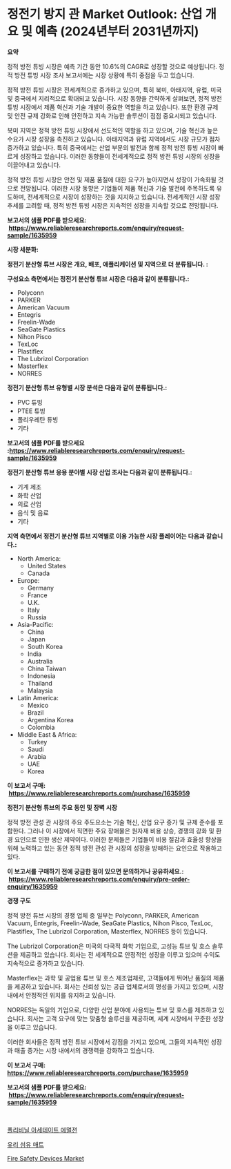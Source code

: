<p><h1>정전기 방지 관 Market Outlook: 산업 개요 및 예측 (2024년부터 2031년까지)</h1></p><p><strong>요약</strong></p>
<p><p>정적 방전 튜빙 시장은 예측 기간 동안 10.6%의 CAGR로 성장할 것으로 예상됩니다. 정적 방전 튜빙 시장 조사 보고서에는 시장 상황에 특히 중점을 두고 있습니다. </p><p>정적 방전 튜빙 시장은 전세계적으로 증가하고 있으며, 특히 북미, 아태지역, 유럽, 미국 및 중국에서 지리적으로 확대되고 있습니다. 시장 동향을 간략하게 살펴보면, 정적 방전 튜빙 시장에서 제품 혁신과 기술 개발이 중요한 역할을 하고 있습니다. 또한 환경 규제 및 안전 규제 강화로 인해 안전하고 지속 가능한 솔루션이 점점 중요시되고 있습니다. </p><p>북미 지역은 정적 방전 튜빙 시장에서 선도적인 역할을 하고 있으며, 기술 혁신과 높은 수요가 시장 성장을 촉진하고 있습니다. 아태지역과 유럽 지역에서도 시장 규모가 점차 증가하고 있습니다. 특히 중국에서는 산업 부문의 발전과 함께 정적 방전 튜빙 시장이 빠르게 성장하고 있습니다. 이러한 동향들이 전세계적으로 정적 방전 튜빙 시장의 성장을 이끌어내고 있습니다.</p><p>정적 방전 튜빙 시장은 안전 및 제품 품질에 대한 요구가 높아지면서 성장이 가속화될 것으로 전망됩니다. 이러한 시장 동향은 기업들이 제품 혁신과 기술 발전에 주목하도록 유도하며, 전세계적으로 시장이 성장하는 것을 지지하고 있습니다. 전세계적인 시장 성장 추세를 고려할 때, 정적 방전 튜빙 시장은 지속적인 성장을 지속할 것으로 전망됩니다.</p></p>
<p><strong>보고서의 샘플 PDF를 받으세요: &nbsp;<a href="https://www.reliableresearchreports.com/enquiry/request-sample/1635959">https://www.reliableresearchreports.com/enquiry/request-sample/1635959</a></strong></p>
<p><strong>시장 세분화:</strong></p>
<p><strong> 정전기 분산형 튜브 시장은 개요, 배포, 애플리케이션 및 지역으로 더 분류됩니다. :</strong></p>
<p><strong>구성요소 측면에서는 정전기 분산형 튜브 시장은 다음과 같이 분류됩니다.:</strong></p>
<p><ul><li>Polyconn</li><li>PARKER</li><li>American Vacuum</li><li>Entegris</li><li>Freelin-Wade</li><li>SeaGate Plastics</li><li>Nihon Pisco</li><li>TexLoc</li><li>Plastiflex</li><li>The Lubrizol Corporation</li><li>Masterflex</li><li>NORRES</li></ul></p>
<p><strong> 정전기 분산형 튜브 유형별 시장 분석은 다음과 같이 분류됩니다.:</strong></p>
<p><ul><li>PVC 튜빙</li><li>PTEE 튜빙</li><li>폴리우레탄 튜빙</li><li>기타</li></ul></p>
<p><strong>보고서의 샘플 PDF를 받으세요 :<a href="https://www.reliableresearchreports.com/enquiry/request-sample/1635959">https://www.reliableresearchreports.com/enquiry/request-sample/1635959</a></strong></p>
<p><strong> 정전기 분산형 튜브 응용 분야별 시장 산업 조사는 다음과 같이 분류됩니다.:</strong></p>
<p><ul><li>기계 제조</li><li>화학 산업</li><li>의료 산업</li><li>음식 및 음료</li><li>기타</li></ul></p>
<p><strong>지역 측면에서 정전기 분산형 튜브 지역별로 이용 가능한 시장 플레이어는 다음과 같습니다.:</strong></p>
<p><ul>
    <li>
        North America:
        <ul>
            <li>United States</li>
            <li>Canada</li>
        </ul>
    </li>
    <li>
        Europe:
        <ul>
            <li>Germany</li>
            <li>France</li>
            <li>U.K.</li>
            <li>Italy</li>
            <li>Russia</li>
        </ul>
    </li>
    <li>
        Asia-Pacific:
        <ul>
            <li>China</li>
            <li>Japan</li>
            <li>South Korea</li>
            <li>India</li>
            <li>Australia</li>
            <li>China Taiwan</li>
            <li>Indonesia</li>
            <li>Thailand</li>
            <li>Malaysia</li>
        </ul>
    </li>
    <li>
        Latin America:
        <ul>
            <li>Mexico</li>
            <li>Brazil</li>
            <li>Argentina Korea</li>
            <li>Colombia</li>
        </ul>
    </li>
    <li>
        Middle East & Africa:
        <ul>
            <li>Turkey</li>
            <li>Saudi</li>
            <li>Arabia</li>
            <li>UAE</li>
            <li>Korea</li>
        </ul>
    </li>
    </ul></p>
<p><strong>이 보고서 구매: &nbsp;<a href="https://www.reliableresearchreports.com/purchase/1635959">https://www.reliableresearchreports.com/purchase/1635959</a></strong></p>
<p><strong>정전기 분산형 튜브의 주요 동인 및 장벽 시장</strong></p>
<p><p>정적 방전 관성 관 시장의 주요 주도요소는 기술 혁신, 산업 요구 증가 및 규제 준수를 포함한다. 그러나 이 시장에서 직면한 주요 장애물은 원자재 비용 상승, 경쟁의 강화 및 환경 요인으로 인한 생산 제약이다. 이러한 문제들은 기업들이 비용 절감과 효율성 향상을 위해 노력하고 있는 동안 정적 방전 관성 관 시장의 성장을 방해하는 요인으로 작용하고 있다.</p></p>
<p><strong>이 보고서를 구매하기 전에 궁금한 점이 있으면 문의하거나 공유하세요.: &nbsp;<a href="https://www.reliableresearchreports.com/enquiry/pre-order-enquiry/1635959">https://www.reliableresearchreports.com/enquiry/pre-order-enquiry/1635959</a></strong></p>
<p><strong>경쟁 구도</strong></p>
<p><p>정적 방전 튜브 시장의 경쟁 업체 중 일부는 Polyconn, PARKER, American Vacuum, Entegris, Freelin-Wade, SeaGate Plastics, Nihon Pisco, TexLoc, Plastiflex, The Lubrizol Corporation, Masterflex, NORRES 등이 있습니다. </p><p>The Lubrizol Corporation은 미국의 다국적 화학 기업으로, 고성능 튜브 및 호스 솔루션을 제공하고 있습니다. 회사는 전 세계적으로 안정적인 성장을 이루고 있으며 수익도 지속적으로 증가하고 있습니다. </p><p>Masterflex는 과학 및 공업용 튜브 및 호스 제조업체로, 고객들에게 뛰어난 품질의 제품을 제공하고 있습니다. 회사는 신뢰성 있는 공급 업체로서의 명성을 가지고 있으며, 시장 내에서 안정적인 위치를 유지하고 있습니다.</p><p>NORRES는 독일의 기업으로, 다양한 산업 분야에 사용되는 튜브 및 호스를 제조하고 있습니다. 회사는 고객 요구에 맞는 맞춤형 솔루션을 제공하며, 세계 시장에서 꾸준한 성장을 이루고 있습니다.</p><p>이러한 회사들은 정적 방전 튜브 시장에서 강점을 가지고 있으며, 그들의 지속적인 성장과 매출 증가는 시장 내에서의 경쟁력을 강화하고 있습니다.</p></p>
<p><strong>이 보고서 구매: &nbsp; <a href="https://www.reliableresearchreports.com/purchase/1635959">https://www.reliableresearchreports.com/purchase/1635959</a></strong></p>
<p><strong>보고서의 샘플 PDF를 받으세요: &nbsp;<a href="https://www.reliableresearchreports.com/enquiry/request-sample/1635959">https://www.reliableresearchreports.com/enquiry/request-sample/1635959</a></strong><strong></strong></p>
<p>&nbsp;</p>
<p><p><a href="https://medium.com/@giovanileannon/%ED%8F%B4%EB%A6%AC%EB%B9%84%EB%8B%90-%EC%95%84%EC%84%B8%ED%85%8C%EC%9D%B4%ED%8A%B8-%EC%97%90%EB%A9%80%EC%A0%BC-%EC%8B%9C%EC%9E%A5-%EA%B7%9C%EB%AA%A8-cagr-%ED%8A%B8%EB%A0%8C%EB%93%9C-2024-2030-8dbb0e09386f">폴리비닐 아세테이트 에멀젼</a></p><p><a href="https://medium.com/@witoldadamczyk1904/%EC%9C%A0%EB%A6%AC-%EC%84%AC%EC%9C%A0-%EB%A7%A4%ED%8A%B8-%EC%8B%9C%EC%9E%A5-%EC%A1%B0%EC%82%AC-%EB%B3%B4%EA%B3%A0%EC%84%9C-%EC%97%AD%EC%82%AC-%EB%B0%8F-2024%EB%85%84%EB%B6%80%ED%84%B0-2031%EB%85%84%EA%B9%8C%EC%A7%80%EC%9D%98-%EC%98%88%EC%B8%A1-8c94c897087b">유리 섬유 매트</a></p><p><a href="https://view.publitas.com/reportprime-1/fire-safety-devices-market-growth-market-trends-covid-19-impact-and-forecasts-for-period-from-2024-2031/">Fire Safety Devices Market</a></p></p>
